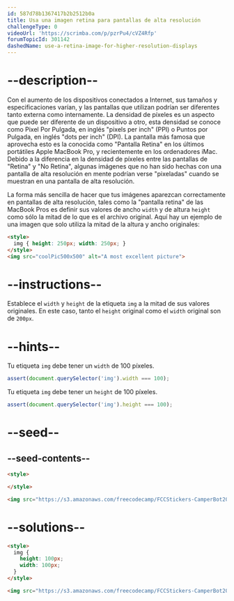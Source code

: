 ```yaml
---
id: 587d78b1367417b2b2512b0a
title: Usa una imagen retina para pantallas de alta resolución
challengeType: 0
videoUrl: 'https://scrimba.com/p/pzrPu4/cVZ4Rfp'
forumTopicId: 301142
dashedName: use-a-retina-image-for-higher-resolution-displays
---
```


# --description--

Con el aumento de los dispositivos conectados a Internet, sus tamaños y especificaciones varían, y las pantallas que utilizan podrían ser diferentes tanto externa como internamente. La densidad de píxeles es un aspecto que puede ser diferente de un dispositivo a otro, esta densidad se conoce como Pixel Por Pulgada, en inglés "pixels per inch" (PPI) o Puntos por Pulgada, en inglés "dots per inch" (DPI). La pantalla más famosa que aprovecha esto es la conocida como "Pantalla Retina" en los últimos portátiles Apple MacBook Pro, y recientemente en los ordenadores iMac. Debido a la diferencia en la densidad de píxeles entre las pantallas de "Retina" y "No Retina", algunas imágenes que no han sido hechas con una pantalla de alta resolución en mente podrían verse "pixeladas" cuando se muestran en una pantalla de alta resolución.

La forma más sencilla de hacer que tus imágenes aparezcan correctamente en pantallas de alta resolución, tales como la "pantalla retina" de las MacBook Pros es definir sus valores de ancho `width` y de altura `height` como sólo la mitad de lo que es el archivo original. Aquí hay un ejemplo de una imagen que solo utiliza la mitad de la altura y ancho originales:

```html
<style>
  img { height: 250px; width: 250px; }
</style>
<img src="coolPic500x500" alt="A most excellent picture">
```

# --instructions--

Establece el `width` y `height` de la etiqueta `img` a la mitad de sus valores originales. En este caso, tanto el `height` original como el `width` original son de `200px`.

# --hints--

Tu etiqueta `img` debe tener un `width` de 100 píxeles.

```js
assert(document.querySelector('img').width === 100);
```

Tu etiqueta `img` debe tener un `height` de 100 píxeles.

```js
assert(document.querySelector('img').height === 100);
```

# --seed--

## --seed-contents--

```html
<style>

</style>

<img src="https://s3.amazonaws.com/freecodecamp/FCCStickers-CamperBot200x200.jpg" alt="freeCodeCamp sticker that says 'Because CamperBot Cares'">
```

# --solutions--

```html
<style>
  img { 
    height: 100px; 
    width: 100px; 
  }
</style>

<img src="https://s3.amazonaws.com/freecodecamp/FCCStickers-CamperBot200x200.jpg" alt="freeCodeCamp sticker that says 'Because CamperBot Cares'">
```
